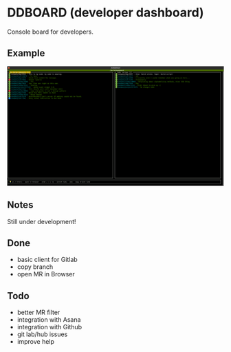 # DDBOARD (developer dashboard)

Console board for developers.

## Example
![Screenshot](doc/screenshot.png?raw=true "App screenshot")

## Notes
Still under development!

## Done
- basic client for Gitlab
- copy branch
- open MR in Browser

## Todo
- better MR filter
- integration with Asana
- integration with Github
- git lab/hub issues
- improve help
